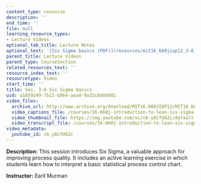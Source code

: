 ```yaml
---
content_type: resource
description: ''
end_time: ''
file: null
learning_resource_types:
- Lecture Videos
optional_tab_title: Lecture Notes
optional_text: '[Six Sigma basics (PDF)](resources/mit16_660jiap12_3-6)'
parent_title: Lecture Videos
parent_type: CourseSection
related_resources_text: ''
resource_index_text: ''
resourcetype: Video
start_time: ''
title: Ses. 3-6 Six Sigma basics
uid: a1659249-7b11-b864-aaa4-9a32c6d8d402
video_files:
  archive_url: http://www.archive.org/download/MIT16.660JIAP12/MIT16_660JIAP12_ses3-6_300k.mp4
  video_captions_file: /courses/16-660j-introduction-to-lean-six-sigma-methods-january-iap-2012/4170e7748cb8520f9d12a9e92637cdd5_c6-ybCfU6Zc.vtt
  video_thumbnail_file: https://img.youtube.com/vi/c6-ybCfU6Zc/default.jpg
  video_transcript_file: /courses/16-660j-introduction-to-lean-six-sigma-methods-january-iap-2012/fffc4793c86e6503bece95a551560511_c6-ybCfU6Zc.pdf
video_metadata:
  youtube_id: c6-ybCfU6Zc
---
```


**Description:** This session introduces Six Sigma, a valuable approach for improving process quality. It includes an active learning exercise in which students learn how to interpret a basic statistical process control chart.

**Instructor:** Earll Murman